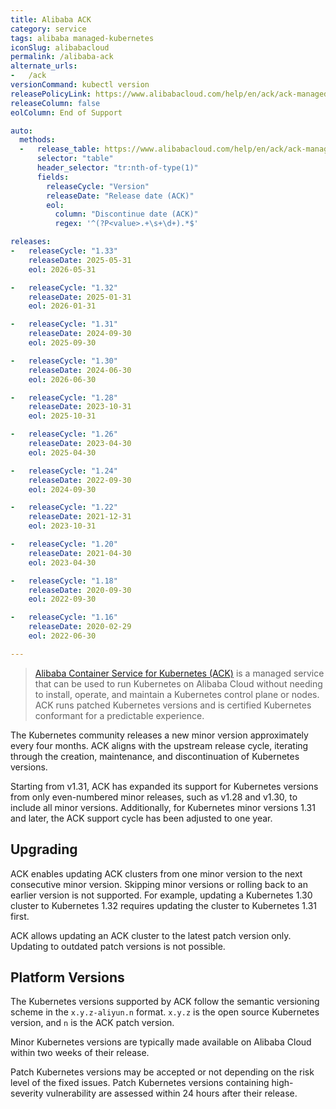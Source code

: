 ```yaml
---
title: Alibaba ACK
category: service
tags: alibaba managed-kubernetes
iconSlug: alibabacloud
permalink: /alibaba-ack
alternate_urls:
-   /ack
versionCommand: kubectl version
releasePolicyLink: https://www.alibabacloud.com/help/en/ack/ack-managed-and-ack-dedicated/user-guide/support-for-kubernetes-versions
releaseColumn: false
eolColumn: End of Support

auto:
  methods:
  -   release_table: https://www.alibabacloud.com/help/en/ack/ack-managed-and-ack-dedicated/user-guide/support-for-kubernetes-versions/
      selector: "table"
      header_selector: "tr:nth-of-type(1)"
      fields:
        releaseCycle: "Version"
        releaseDate: "Release date (ACK)"
        eol:
          column: "Discontinue date (ACK)"
          regex: '^(?P<value>.+\s+\d+).*$'

releases:
-   releaseCycle: "1.33"
    releaseDate: 2025-05-31
    eol: 2026-05-31

-   releaseCycle: "1.32"
    releaseDate: 2025-01-31
    eol: 2026-01-31

-   releaseCycle: "1.31"
    releaseDate: 2024-09-30
    eol: 2025-09-30

-   releaseCycle: "1.30"
    releaseDate: 2024-06-30
    eol: 2026-06-30

-   releaseCycle: "1.28"
    releaseDate: 2023-10-31
    eol: 2025-10-31

-   releaseCycle: "1.26"
    releaseDate: 2023-04-30
    eol: 2025-04-30

-   releaseCycle: "1.24"
    releaseDate: 2022-09-30
    eol: 2024-09-30

-   releaseCycle: "1.22"
    releaseDate: 2021-12-31
    eol: 2023-10-31

-   releaseCycle: "1.20"
    releaseDate: 2021-04-30
    eol: 2023-04-30

-   releaseCycle: "1.18"
    releaseDate: 2020-09-30
    eol: 2022-09-30

-   releaseCycle: "1.16"
    releaseDate: 2020-02-29
    eol: 2022-06-30

---
```


> [Alibaba Container Service for Kubernetes (ACK)](https://www.alibabacloud.com/en/product/kubernetes) is a managed
> service that can be used to run Kubernetes on Alibaba Cloud without needing to install, operate, and maintain a
> Kubernetes control plane or nodes. ACK runs patched Kubernetes versions and is certified Kubernetes conformant for a
> predictable experience.

The Kubernetes community releases a new minor version approximately every four months. ACK aligns with the upstream
release cycle, iterating through the creation, maintenance, and discontinuation of Kubernetes versions.

Starting from v1.31, ACK has expanded its support for Kubernetes versions from only even-numbered minor releases,
such as v1.28 and v1.30, to include all minor versions. Additionally, for Kubernetes minor versions 1.31 and later,
the ACK support cycle has been adjusted to one year.

## Upgrading

ACK enables updating ACK clusters from one minor version to the next consecutive minor version.
Skipping minor versions or rolling back to an earlier version is not supported.
For example, updating a Kubernetes 1.30 cluster to Kubernetes 1.32 requires updating the cluster to Kubernetes 1.31 first.

ACK allows updating an ACK cluster to the latest patch version only. Updating to outdated patch versions is not possible.

## Platform Versions

The Kubernetes versions supported by ACK follow the semantic versioning scheme in the `x.y.z-aliyun.n` format.
`x.y.z` is the open source Kubernetes version, and `n` is the ACK patch version.

Minor Kubernetes versions are typically made available on Alibaba Cloud within two weeks of their release.

Patch Kubernetes versions may be accepted or not depending on the risk level of the fixed issues.
Patch Kubernetes versions containing high-severity vulnerability are assessed within 24 hours after their release.

